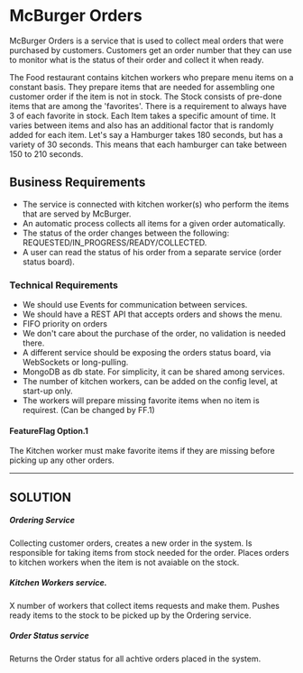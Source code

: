 # McBurger Orders
McBurger Orders is a service that is used to collect meal orders that were purchased by customers. 
Customers get an order number that they can use to monitor what is the status of their order and collect it when ready. 

The Food restaurant contains kitchen workers who prepare menu items on a constant basis. They prepare items that are needed for assembling one customer order if the item is not in stock. 
The Stock consists of pre-done items that are among the 'favorites'. There is a requirement to always have 3 of each favorite in stock. 
Each Item takes a specific amount of time. It varies between items and also has an additional factor that is randomly added for each item. Let's say a Hamburger takes 180 seconds, but has a variety of 30 seconds. This means that each hamburger can take between 150 to 210 seconds. 

## Business Requirements
- The service is connected with kitchen worker(s) who perform the items that are served by McBurger. 
- An automatic process collects all items for a given order automatically. 
- The status of the order changes between the following: REQUESTED/IN_PROGRESS/READY/COLLECTED. 
- A user can read the status of his order from a separate service (order status board). 

### Technical Requirements
- We should use Events for communication between services.
- We should have a REST API that accepts orders and shows the menu.
- FIFO priority on orders
- We don't care about the purchase of the order, no validation is needed there.
- A different service should be exposing the orders status board, via WebSockets or long-pulling.
- MongoDB as db state. For simplicity, it can be shared among services.
- The number of kitchen workers, can be added on the config level, at start-up only.
- The workers will prepare missing favorite items when no item is requirest. (Can be changed by FF.1)

  
#### FeatureFlag Option.1 
The Kitchen worker must make favorite items if they are missing before picking up any other orders.


-----------
## SOLUTION
<Diagram>

##### Ordering Service
Collecting customer orders, creates a new order in the system. Is responsible for taking items from stock needed for the order.
Places orders to kitchen workers when the item is not avaiable on the stock. 

##### Kitchen Workers service. 
X number of workers that collect items requests and make them. Pushes ready items to the stock to be picked up by the Ordering service. 

##### Order Status service
Returns the Order status for all achtive orders placed in the system.

